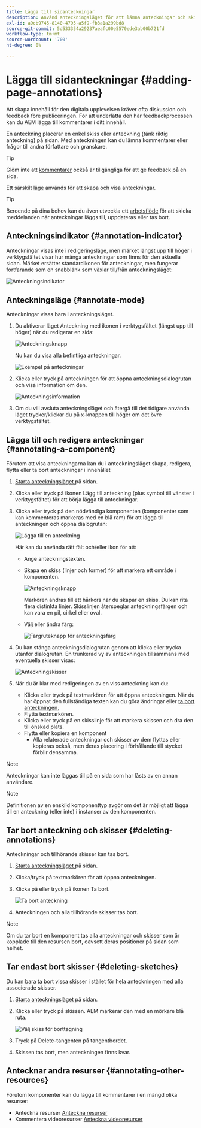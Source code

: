 ```yaml
---
title: Lägga till sidanteckningar
description: Använd anteckningsläget för att lämna anteckningar och skisser på sidor på samma sätt som du använder anteckningar för att underlätta granskning av innehåll
exl-id: a9cb9745-8140-4795-a5f9-fb3a1a299bd8
source-git-commit: 5d533354a29237aeafc00e5570ede3ab00b721fd
workflow-type: tm+mt
source-wordcount: '700'
ht-degree: 0%

---
```


# Lägga till sidanteckningar {#adding-page-annotations}

Att skapa innehåll för den digitala upplevelsen kräver ofta diskussion och feedback före publiceringen. För att underlätta den här feedbackprocessen kan du AEM lägga till kommentarer i ditt innehåll.

En anteckning placerar en enkel skiss eller anteckning (tänk riktig anteckning) på sidan. Med anteckningen kan du lämna kommentarer eller frågor till andra författare och granskare.

>[!TIP]
>
>Glöm inte att [kommentarer](/help/sites-cloud/authoring/getting-started/basic-handling.md#timeline) också är tillgängliga för att ge feedback på en sida.

Ett särskilt [läge](/help/sites-cloud/authoring/fundamentals/environment-tools.md#page-modes) används för att skapa och visa anteckningar.

>[!TIP]
>
>Beroende på dina behov kan du även utveckla ett [arbetsflöde](/help/sites-cloud/authoring/workflows/overview.md) för att skicka meddelanden när anteckningar läggs till, uppdateras eller tas bort.

## Anteckningsindikator {#annotation-indicator}

Anteckningar visas inte i redigeringsläge, men märket längst upp till höger i verktygsfältet visar hur många anteckningar som finns för den aktuella sidan. Märket ersätter standardikonen för anteckningar, men fungerar fortfarande som en snabblänk som växlar till/från anteckningsläget:

![Anteckningsindikator](/help/sites-cloud/authoring/assets/annotation-indicator.png)

## Anteckningsläge {#annotate-mode}

Anteckningar visas bara i anteckningsläget.

1. Du aktiverar läget Anteckning med ikonen i verktygsfältet (längst upp till höger) när du redigerar en sida:

   ![Anteckningsknapp](/help/sites-cloud/authoring/assets/annotations.png)

   Nu kan du visa alla befintliga anteckningar.

   ![Exempel på anteckningar](/help/sites-cloud/authoring/assets/annotation-sketches.png)

1. Klicka eller tryck på anteckningen för att öppna anteckningsdialogrutan och visa information om den.

   ![Anteckningsinformation](/help/sites-cloud/authoring/assets/annotation-sketches.png)

1. Om du vill avsluta anteckningsläget och återgå till det tidigare använda läget trycker/klickar du på x-knappen till höger om det övre verktygsfältet.

## Lägga till och redigera anteckningar {#annotating-a-component}

Förutom att visa anteckningarna kan du i anteckningsläget skapa, redigera, flytta eller ta bort anteckningar i innehållet

1. [Starta anteckningsläget ](#annotate-mode) på sidan.

1. Klicka eller tryck på ikonen Lägg till anteckning (plus symbol till vänster i verktygsfältet) för att börja lägga till anteckningar.

1. Klicka eller tryck på den nödvändiga komponenten (komponenter som kan kommenteras markeras med en blå ram) för att lägga till anteckningen och öppna dialogrutan:

   ![Lägga till en anteckning](/help/sites-cloud/authoring/assets/annotation-adding.png)

   Här kan du använda rätt fält och/eller ikon för att:

   * Ange anteckningstexten.
   * Skapa en skiss (linjer och former) för att markera ett område i komponenten.

      ![Anteckningsknapp](/help/sites-cloud/authoring/assets/annotation-sketch.png)

      Markören ändras till ett hårkors när du skapar en skiss. Du kan rita flera distinkta linjer. Skisslinjen återspeglar anteckningsfärgen och kan vara en pil, cirkel eller oval.

   * Välj eller ändra färg:

      ![Färgruteknapp för anteckningsfärg](/help/sites-cloud/authoring/assets/annotation-color-swatch.png)

1. Du kan stänga anteckningsdialogrutan genom att klicka eller trycka utanför dialogrutan. En trunkerad vy av anteckningen tillsammans med eventuella skisser visas:

   ![Anteckningskisser](/help/sites-cloud/authoring/assets/annotation-sketches.png)

1. När du är klar med redigeringen av en viss anteckning kan du:

   * Klicka eller tryck på textmarkören för att öppna anteckningen. När du har öppnat den fullständiga texten kan du göra ändringar eller [ta bort anteckningen.](#deleting-annotations)
   * Flytta textmarkören.
   * Klicka eller tryck på en skisslinje för att markera skissen och dra den till önskad plats.
   * Flytta eller kopiera en komponent
      * Alla relaterade anteckningar och skisser av dem flyttas eller kopieras också, men deras placering i förhållande till stycket förblir densamma.


>[!NOTE]
>
>Anteckningar kan inte läggas till på en sida som har låsts av en annan användare.

>[!NOTE]
>
>Definitionen av en enskild komponenttyp avgör om det är möjligt att lägga till en anteckning (eller inte) i instanser av den komponenten.

## Tar bort anteckning och skisser {#deleting-annotations}

Anteckningar och tillhörande skisser kan tas bort.

1. [Starta anteckningsläget ](#annotate-mode) på sidan.

1. Klicka/tryck på textmarkören för att öppna anteckningen.

1. Klicka på eller tryck på ikonen Ta bort.

   ![Ta bort anteckning](/help/sites-cloud/authoring/assets/annotation-delete.png)

1. Anteckningen och alla tillhörande skisser tas bort.

>[!NOTE]
>
>Om du tar bort en komponent tas alla anteckningar och skisser som är kopplade till den resursen bort, oavsett deras positioner på sidan som helhet.

## Tar endast bort skisser {#deleting-sketches}

Du kan bara ta bort vissa skisser i stället för hela anteckningen med alla associerade skisser.

1. [Starta anteckningsläget ](#annotate-mode) på sidan.

1. Klicka eller tryck på skissen. AEM markerar den med en mörkare blå ruta.

   ![Välj skiss för borttagning](/help/sites-cloud/authoring/assets/annotation-sketch-delete.png)

1. Tryck på Delete-tangenten på tangentbordet.

1. Skissen tas bort, men anteckningen finns kvar.

## Antecknar andra resurser {#annotating-other-resources}

Förutom komponenter kan du lägga till kommentarer i en mängd olika resurser:

* Anteckna resurser [Anteckna resurser](/help/assets/manage-digital-assets.md#annotating)
* Kommentera videoresurser [Anteckna videoresurser](/help/assets/manage-video-assets.md#annotate-video-assets)
